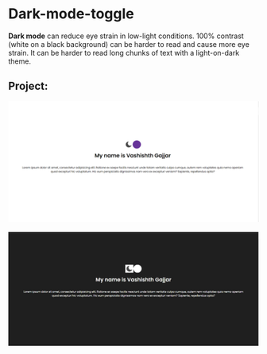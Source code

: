 # Dark-mode-toggle
**Dark mode** can reduce eye strain in low-light conditions. 100% contrast (white on a black background) can be harder to read and cause more eye strain. It can be harder to read long chunks of text with a light-on-dark theme.
## Project:
<img src="Screenshot (104).png"></img><br><br>
<img src="Screenshot (105).png"></img><br><br>
